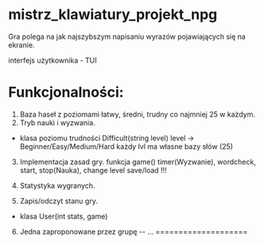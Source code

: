 # mistrz_klawiatury_projekt_npg
Gra polega na jak najszybszym napisaniu wyrazów pojawiających się na ekranie.

interfejs użytkownika - TUI

Funkcjonalności:
====================
1. Baza haseł z poziomami łatwy, średni, trudny co najmniej 25 w każdym.
2. Tryb nauki i wyzwania.
- klasa poziomu trudności
Difficult(string level)
level -> Beginner/Easy/Medium/Hard
każdy lvl ma własne bazy słów (25)
3. Implementacja zasad gry.
funkcja game()
  timer(Wyzwanie), wordcheck, start, stop(Nauka), change level 
save/load !!!

4.  Statystyka wygranych.
5. Zapis/odczyt stanu gry.
- klasa User(int stats, game)


6. Jedna zaproponowane przez grupę -- ...
====================
